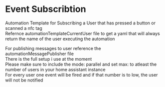 # Event Subscribtion


Automation Template for Subscribing a User that has pressed a button or scanned a nfc tag \
Refernce automationTemplateCurrentUser file to get a yaml that will always return the name of the user executing the automation

For publishing messages to user reference the automationMessagePublisher file \
There is the full setup i use at the moment \
Please make sure to include the mode: parallel and set max: to atleast the number of users in your home assistant instance \
For every user one event will be fired and if that number is to low, the user will not be notified